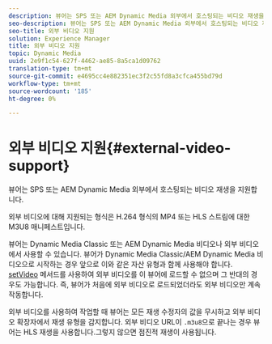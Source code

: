 ```yaml
---
description: 뷰어는 SPS 또는 AEM Dynamic Media 외부에서 호스팅되는 비디오 재생을 지원합니다.
seo-description: 뷰어는 SPS 또는 AEM Dynamic Media 외부에서 호스팅되는 비디오 재생을 지원합니다.
seo-title: 외부 비디오 지원
solution: Experience Manager
title: 외부 비디오 지원
topic: Dynamic Media
uuid: 2e9f1c54-627f-4462-ae85-8a5ca1d09762
translation-type: tm+mt
source-git-commit: e4695cc4e882351ec3f2c55fd8a3cfca455bd79d
workflow-type: tm+mt
source-wordcount: '185'
ht-degree: 0%

---
```



# 외부 비디오 지원{#external-video-support}

뷰어는 SPS 또는 AEM Dynamic Media 외부에서 호스팅되는 비디오 재생을 지원합니다.

외부 비디오에 대해 지원되는 형식은 H.264 형식의 MP4 또는 HLS 스트림에 대한 M3U8 매니페스트입니다.

뷰어는 Dynamic Media Classic 또는 AEM Dynamic Media 비디오나 외부 비디오에서 사용할 수 있습니다. 뷰어가 Dynamic Media Classic/AEM Dynamic Media 비디오으로 시작하는 경우 앞으로 이와 같은 자산 유형과 함께 사용해야 합니다. [setVideo](../../c-html5-aem-asset-viewers/c-html5-aem-video360/c-html5-aem-video360-javascriptapiref/r-html5-aem-video360-javascriptapiref-setvideo.md#reference-85d3422d6ce64a36ac74827120b5a17c) 메서드를 사용하여 외부 비디오를 이 뷰어에 로드할 수 없으며 그 반대의 경우도 가능합니다. 즉, 뷰어가 처음에 외부 비디오로 로드되었더라도 외부 비디오만 계속 작동합니다.

외부 비디오를 사용하여 작업할 때 뷰어는 모든 재생 수정자의 값을 무시하고 외부 비디오 확장자에서 재생 유형을 감지합니다. 외부 비디오 URL이 `.m3u8`으로 끝나는 경우 뷰어는 HLS 재생을 사용합니다.그렇지 않으면 점진적 재생이 사용됩니다.
